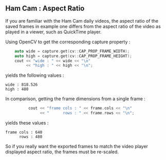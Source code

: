 
## Ham Cam : Aspect Ratio

If you are familiar with the Ham Cam daily videos, the aspect ratio of the saved frames in example one differs from the aspect ratio of the video as played in a viewer, such as QuickTime player.

Using OpenCV to get the corresponding capture property :

```cpp
    auto wide = capture.get(cv::CAP_PROP_FRAME_WIDTH);
    auto high = capture.get(cv::CAP_PROP_FRAME_HEIGHT);
    cout << "wide : " << wide << "\n"
         << "high : " << high << "\n";
```

yields the following values :

```
wide : 818.526
high : 480
```

In comparison, getting the frame dimensions from a single frame :

```cpp
          cout << "frame cols : " << frame.cols << "\n"
               << "      rows : " << frame.rows << "\n";
```

yields these values :

```
frame cols : 640
      rows : 480
```

So if you really want the exported frames to match the video player displayed aspect ratio, the frames must be re-scaled.


